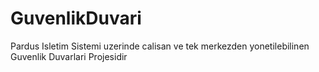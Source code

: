 # GuvenlikDuvari
Pardus Isletim Sistemi uzerinde calisan ve tek merkezden yonetilebilinen Guvenlik Duvarlari Projesidir
